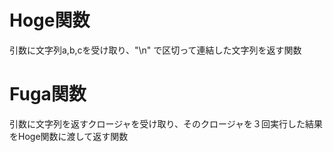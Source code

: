 # Hoge関数

引数に文字列a,b,cを受け取り、"\n" で区切って連結した文字列を返す関数

# Fuga関数

引数に文字列を返すクロージャを受け取り、そのクロージャを３回実行した結果をHoge関数に渡して返す関数
